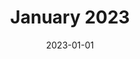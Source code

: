 ---
title: "January 2023"
date: 2023-01-01
externalUrl: "https://en.calameo.com/read/0070976168a54316cf13e"
summary: ""
showReadingTime: false
_build:
  render: "false"
  list: "local"
---